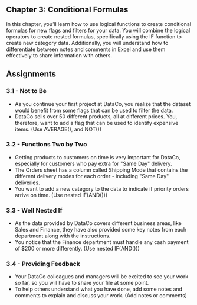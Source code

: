 ## Chapter 3: Conditional Formulas
In this chapter, you’ll learn how to use logical functions to create conditional formulas for new flags and filters for your data. You will combine the logical operators to create nested formulas, specifically using the IF function to create new category data. Additionally, you will understand how to differentiate between notes and comments in Excel and use them effectively to share information with others.

## Assignments
### 3.1 - Not to Be
- As you continue your first project at DataCo, you realize that the dataset would benefit from some flags that can be used to filter the data.
- DataCo sells over 50 different products, all at different prices. You, therefore, want to add a flag that can be used to identify expensive items. (Use AVERAGE(), and NOT())

### 3.2 - Functions Two by Two
- Getting products to customers on time is very important for DataCo, especially for customers who pay extra for "Same Day" delivery.
- The Orders sheet has a column called Shipping Mode that contains the different delivery modes for each order - including "Same Day" deliveries.
- You want to add a new category to the data to indicate if priority orders arrive on time. (Use nested IF(AND()))
  
### 3.3 - Well Nested If
- As the data provided by DataCo covers different business areas, like Sales and Finance, they have also provided some key notes from each department along with the instructions.
- You notice that the Finance department must handle any cash payment of $200 or more differently. (Use nested IF(AND()))

### 3.4 - Providing Feedback
- Your DataCo colleagues and managers will be excited to see your work so far, so you will have to share your file at some point.
- To help others understand what you have done, add some notes and comments to explain and discuss your work. (Add notes or comments)

